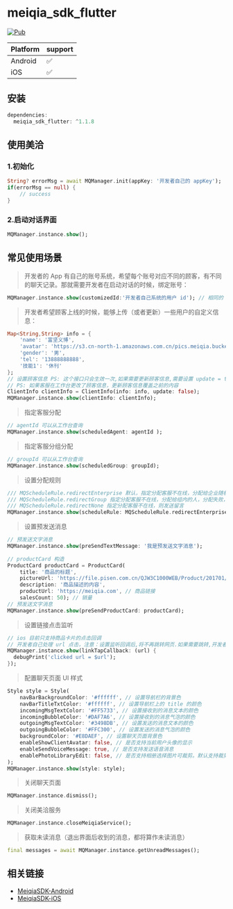 # meiqia_sdk_flutter

[![Pub](https://img.shields.io/pub/v/meiqia_sdk_flutter.svg)](https://pub.dev/packages/meiqia_sdk_flutter)

| Platform | support |
|----------|---------|
| Android  | ✅       |
| iOS      | ✅       |

## 安装
``` dart
dependencies:
  meiqia_sdk_flutter: ^1.1.8
```

## 使用美洽

### 1.初始化
``` dart
String? errorMsg = await MQManager.init(appKey: '开发者自己的 appKey');
if(errorMsg == null) {
    // success
}
```

### 2.启动对话界面
``` dart
MQManager.instance.show();
```

## 常见使用场景

> 开发者的 App 有自己的账号系统，希望每个账号对应不同的顾客，有不同的聊天记录。那就需要开发者在启动对话的时候，绑定账号：
``` dart
MQManager.instance.show(customizedId:'开发者自己系统的用户 id'); // 相同的 id 会被识别为同一个顾客
```

> 开发者希望顾客上线的时候，能够上传（或者更新）一些用户的自定义信息：

``` dart
Map<String,String> info = {
    'name': '富坚义博',
    'avatar': 'https://s3.cn-north-1.amazonaws.com.cn/pics.meiqia.bucket/1dee88eabfbd7bd4',
    'gender': '男',
    'tel': '13888888888',
    '技能1': '休刊'
};
// 设置顾客信息 PS: 这个接口只会生效一次,如果需要更新顾客信息,需要设置 update = true
// PS: 如果客服在工作台更改了顾客信息，更新顾客信息覆盖之前的内容
ClientInfo clientInfo = ClientInfo(info: info, update: false);
MQManager.instance.show(clientInfo: clientInfo);
```

> 指定客服分配

``` dart
// agentId 可以从工作台查询
MQManager.instance.show(scheduledAgent: agentId );
```

> 指定客服分组分配

``` dart
// groupId 可以从工作台查询
MQManager.instance.show(scheduledGroup: groupId);
```

> 设置分配规则

``` dart
/// MQScheduleRule.redirectEnterprise 默认，指定分配客服不在线，分配给企业随机一个人，分配失败，则发送留言
/// MQScheduleRule.redirectGroup 指定分配客服不在线，分配给组内的人，分配失败，则发送留言
/// MQScheduleRule.redirectNone 指定分配客服不在线，则发送留言
MQManager.instance.show(scheduleRule: MQScheduleRule.redirectEnterprise);
```

> 设置预发送消息

``` dart
// 预发送文字消息
MQManager.instance.show(preSendTextMessage: '我是预发送文字消息');
    
// productCard 构造
ProductCard productCard = ProductCard(
    title: '商品的标题',
    pictureUrl: 'https://file.pisen.com.cn/QJW3C1000WEB/Product/201701/16305409655404.jpg', // 商品图片的链接
    description: '商品描述的内容',
    productUrl: 'https://meiqia.com', // 商品链接
    salesCount: 50); // 销量
// 预发送文字消息 
MQManager.instance.show(preSendProductCard: productCard);
```

> 设置链接点击监听

``` dart
// ios 目前只支持商品卡片的点击回调
// 开发者自己处理 url 点击，注意：设置监听回调后,将不再跳转网页.如果需要跳转,开发者需要自行处理
MQManager.instance.show(linkTapCallback: (url) {
  debugPrint('clicked url = $url');
});
```

> 配置聊天页面 UI 样式

``` dart
Style style = Style(
    navBarBackgroundColor: '#ffffff', // 设置导航栏的背景色
    navBarTitleTxtColor: '#ffffff', // 设置导航栏上的 title 的颜色
    incomingMsgTextColor: '#FF5733', // 设置接收到的消息文本的颜色
    incomingBubbleColor: '#DAF7A6', // 设置接收到的消息气泡的颜色
    outgoingMsgTextColor: '#3498DB', // 设置发送的消息文本的颜色
    outgoingBubbleColor: '#FFC300', // 设置发送的消息气泡的颜色
    backgroundColor: '#E8DAEF', // 设置聊天页面背景色
    enableShowClientAvatar: false, // 是否支持当前用户头像的显示
    enableSendVoiceMessage: true, // 是否支持发送语音消息
    enablePhotoLibraryEdit: false, // 是否支持相册选择图片可裁剪。默认支持裁剪
);
MQManager.instance.show(style: style);
```

> 关闭聊天页面

``` dart
MQManager.instance.dismiss();
```

> 关闭美洽服务

``` dart
MQManager.instance.closeMeiqiaService();
```

> 获取未读消息（退出界面后收到的消息，都将算作未读消息）

``` dart
final messages = await MQManager.instance.getUnreadMessages();
```

## 相关链接

- [MeiqiaSDK-Android](https://github.com/Meiqia/MeiqiaSDK-Android)
- [MeiqiaSDK-iOS](https://github.com/Meiqia/MeiqiaSDK-iOS)
